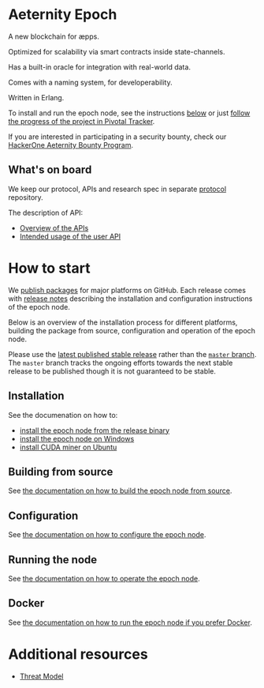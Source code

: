 # Aeternity Epoch

A new blockchain for æpps.

Optimized for scalability via smart contracts inside state-channels.

Has a built-in oracle for integration with real-world data.

Comes with a naming system, for developerability.

Written in Erlang.

To install and run the epoch node, see the instructions [below](#how-to-start)
or just [follow the progress of the project in Pivotal Tracker][pivotal].

If you are interested in participating in a security bounty, check our
[HackerOne Aeternity Bounty Program][hackerone].

[pivotal]: https://www.pivotaltracker.com/n/projects/2124891
[hackerone]: https://hackerone.com/aeternity

## What's on board

We keep our protocol, APIs and research spec in separate [protocol][protocol]
repository.

The description of API:
* [Overview of the APIs][api-overview]
* [Intended usage of the user API][api-usage]

[protocol]: https://github.com/aeternity/protocol
[api-overview]: https://github.com/aeternity/protocol/blob/master/epoch/api/README.md#overview
[api-usage]: https://github.com/aeternity/protocol/blob/master/epoch/api/README.md#user-api---intended-usage

# How to start

We [publish packages][releases] for major platforms on GitHub.
Each release comes with [release notes][release-notes] describing the
installation and configuration instructions of the epoch node.

Below is an overview of the installation process for different platforms,
building the package from source, configuration and operation of the epoch
node.

[releases]: https://github.com/aeternity/epoch/releases
[release-notes]: /docs/release-notes

Please use the [latest published stable release][releases] rather than the [`master` branch][master].
The `master` branch tracks the ongoing efforts towards the next stable release to be published though it is not guaranteed to be stable.

[master]: https://github.com/aeternity/epoch/tree/master

## Installation

See the documenation on how to:
* [install the epoch node from the release binary][installation-release-binary]
* [install the epoch node on Windows][installation-windows]
* [install CUDA miner on Ubuntu][installation-cuda-miner]

[installation-release-binary]: /docs/installation.md
[installation-windows]: /docs/installation-windows.md
[installation-cuda-miner]: /docs/cuda-miner.md

## Building from source

See [the documentation on how to build the epoch node from source][building-from-source].

[building-from-source]: /docs/build.md

## Configuration

See [the documentation on how to configure the epoch node][configuration].

[configuration]: /docs/configuration.md

## Running the node

See [the documentation on how to operate the epoch node][operation].

[operation]: /docs/operation.md

## Docker

See [the documentation on how to run the epoch node if you prefer Docker][docker].

[docker]: /docs/docker.md

# Additional resources

* [Threat Model](https://github.com/aeternity/aetmodel/blob/master/ThreatModel.md)
